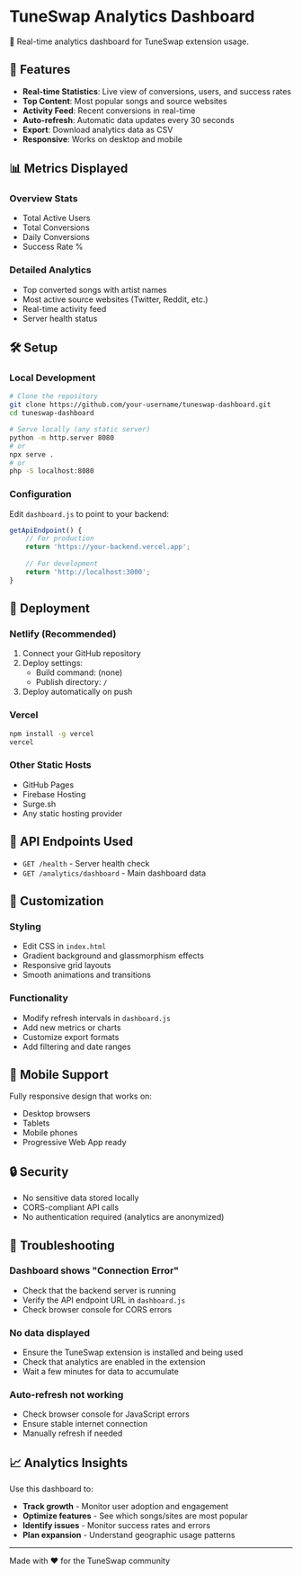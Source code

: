 # TuneSwap Analytics Dashboard

🎵 Real-time analytics dashboard for TuneSwap extension usage.

## 🚀 Features

- **Real-time Statistics**: Live view of conversions, users, and success rates
- **Top Content**: Most popular songs and source websites
- **Activity Feed**: Recent conversions in real-time
- **Auto-refresh**: Automatic data updates every 30 seconds
- **Export**: Download analytics data as CSV
- **Responsive**: Works on desktop and mobile

## 📊 Metrics Displayed

### Overview Stats
- Total Active Users
- Total Conversions
- Daily Conversions  
- Success Rate %

### Detailed Analytics
- Top converted songs with artist names
- Most active source websites (Twitter, Reddit, etc.)
- Real-time activity feed
- Server health status

## 🛠️ Setup

### Local Development
```bash
# Clone the repository
git clone https://github.com/your-username/tuneswap-dashboard.git
cd tuneswap-dashboard

# Serve locally (any static server)
python -m http.server 8080
# or
npx serve .
# or
php -S localhost:8080
```

### Configuration
Edit `dashboard.js` to point to your backend:

```javascript
getApiEndpoint() {
    // For production
    return 'https://your-backend.vercel.app';
    
    // For development
    return 'http://localhost:3000';
}
```

## 🚀 Deployment

### Netlify (Recommended)
1. Connect your GitHub repository
2. Deploy settings:
   - Build command: (none)
   - Publish directory: `/`
3. Deploy automatically on push

### Vercel
```bash
npm install -g vercel
vercel
```

### Other Static Hosts
- GitHub Pages
- Firebase Hosting
- Surge.sh
- Any static hosting provider

## 🔗 API Endpoints Used

- `GET /health` - Server health check
- `GET /analytics/dashboard` - Main dashboard data

## 🎨 Customization

### Styling
- Edit CSS in `index.html` 
- Gradient background and glassmorphism effects
- Responsive grid layouts
- Smooth animations and transitions

### Functionality
- Modify refresh intervals in `dashboard.js`
- Add new metrics or charts
- Customize export formats
- Add filtering and date ranges

## 📱 Mobile Support

Fully responsive design that works on:
- Desktop browsers
- Tablets
- Mobile phones
- Progressive Web App ready

## 🔒 Security

- No sensitive data stored locally
- CORS-compliant API calls
- No authentication required (analytics are anonymized)

## 🐛 Troubleshooting

### Dashboard shows "Connection Error"
- Check that the backend server is running
- Verify the API endpoint URL in `dashboard.js`
- Check browser console for CORS errors

### No data displayed
- Ensure the TuneSwap extension is installed and being used
- Check that analytics are enabled in the extension
- Wait a few minutes for data to accumulate

### Auto-refresh not working
- Check browser console for JavaScript errors
- Ensure stable internet connection
- Manually refresh if needed

## 📈 Analytics Insights

Use this dashboard to:
- **Track growth** - Monitor user adoption and engagement
- **Optimize features** - See which songs/sites are most popular
- **Identify issues** - Monitor success rates and errors
- **Plan expansion** - Understand geographic usage patterns

---

Made with ❤️ for the TuneSwap community